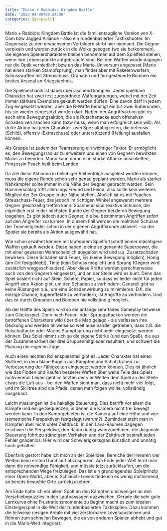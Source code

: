 ```yaml
---
title: "Mario + Rabbids: Kingdom Battle"
date: "2022-04-08T09:24:00"
categories: [gespielt]
---
```


Mario + Rabbids: Kingdom Battle ist die familientaugliche Version von X-Com bzw Jagged Alliance - also ein rundenbasierter Taktikshooter. Im Gegensatz zu den erwachsenen Vorbildern stirbt hier niemand. Die Gegner verpixeln und werden zurück in die Wolke gesogen (wo sie herkommen), die eigenen Spielercharaktere bleiben benommen auf dem Spielfeld stehen, wenn ihre Lebenspunkte aufgebraucht sind. Bei den Waffen wurde dagegen nur die Optik verniedlicht bzw an das Mario-Universum angepasst (Mario hat einen starken Stampfsprung), man findet aber mit Raketenwerfern, Schusswaffen mit Streuschuss, Granaten und ferngesteuerte Bomben ein breites Arsenal an Kriegstechnik.

Die Spielmechanik ist dabei überraschend komplex. Jeder spielbare Charakter hat zwei fest zugeordnete Waffengattungen, wobei mit der Zeit immer stärkere Exemplare gekauft werden dürfen. Eine davon darf in jedem Zug eingesetzt werden, aber die B-Waffe benötigt ein bis zwei Ruherunden, bis sie wieder eingesetzt werden darf. Neben der Angriffsaktion gibt es auch eine Bewegungsaktion, die als Rutschattacke auch offensiven Schaden verursachen kann (bzw muss, wenn man erfolgreich sein will). Als dritte Aktion hat jeder Charakter zwei Spezialfähigkeiten, die defensiv (Schild), offensiv (Extraschuss) oder unterstützend (Heilung) ausfallen können.

Als Gruppe ist zudem der Teamsprung ein wichtiger Faktor. Er ermöglicht es, den Bewegungsradius zu erweitern und einen von Gegnern bewirkten Malus zu beenden. Mario kann daran eine starke Attacke anschließen, Prinzessin Peach heilt beim Landen.

Da alle diese Aktionen in beliebiger Reihenfolge ausgelöst werden können, muss die eigene Runde schon sehr genau geplant werden. Mario als starker Nahkämpfer sollte immer in die Nähe der Gegner gebracht werden. Sein Hammerschlag trifft allerdings Freund und Feind, also sollte kein weiteres Mitglied der 3er Gruppe in der Nähe stehen. Ähnlich ist es mit Peaches Streuschuss-Feuer, das jedoch im richtigen Winkel angewandt mehrere Gegner gleichzeitig treffen kann. Spannend sind reaktive Schüsse, die eigentlich erst in der nächsten Runde der Gegner bei deren Bewegung losgehen. Es gibt jedoch auch Gegner, die bei bestimmten Angriffen sofort auf den Angreifer zustürmen. In diesem Fall werden die reaktiven Schüsse der Teammitglieder schon in der eigenen Angriffsrunde aktiviert - so der Spieler sie bereits als Aktion ausgewählt hat.

Wie schon erwähnt können mit laufendem Spielfortschritt immer mächtigere Waffen gekauft werden. Diese haben je eine so genannte Superpower, die mit einer gewissen Wahrscheinlich ausgelöst wird und u.a. Zusatzschaden bewirken. Diese Schäden sind Feuer, Eis (keine Bewegung möglich), Honig (am Ort festgeklebt), Tinte (kein Schuss möglich) und Sprung (Gegner wird zusätzlich weggeschleudert). Aber diese Kräfte werden gerechterweise auch von den Gegnern eingesetzt, und an der Stelle wird es bunt. Denn das Spiel basiert nicht auf Stein, Schere, Papier, so dass es leider nicht für jeden Angriff eine Aktion gibt, um den Schaden zu verhindern. Generell gibt es keine Rüstungen o.ä., um eine Schadenwirkung zu minimieren. D.h. die einzige Chance, Supereffekte zu verhindern, ist Angriffe zu verhindern. Und das ist durch Granaten und Bomben nie vollständig möglich.

Ab der Hälfte des Spiels wird so ein anfangs sehr faires Gameplay teilweise zum Glücksspiel. Denn nach Feuer- oder Sprungattacken werden die betroffenen Charaktere wild über die Map gejagd - sie verlassen ihre Deckung und werden teilweise so weit auseinander getrieben, dass z.B. die Rutschattacke oder Marios Stampfsprung nicht mehr eingesetzt werden können. Das Spiel nimmt sich so die eigene Stärke (und den Spaß), die aus der Zusammenarbeit der drei Gruppenmitglieder resultiert, und schwert die Planung der eigenen Züge.

Auch einen leichten Rollenspielanteil gibt es. Jeder Charakter hat einen Skilltree, in dem blaue Kugeln aus Kämpfen und Schatztruhen zur Verbesserung der Fähigkeiten eingesetzt werden können. Dies ist ähnlich wie das Finden und Kaufen besserer Waffen über weite Teile des Spiels motivierend. Leider geht im letzten der vier Welten dem Spiel an der Stelle etwas die Luft aus - bei den Waffen sieht man, dass nicht mehr viel folgt, und im Skilltree sind die Pfade, denen man folgen wollte, vollständig ausgebaut.

Leicht misslungen ist die hakelige Steuerung. Dies betrifft vor allem die Kämpfe und einige Sequenzen, in denen die Kamera nicht frei bewegt werden kann. In den Kampfgebieten ist die Kamera auf eine Höhe und vier isometrische Perspektiven festgelegt (warum?). Zumindest steht man in Kämpfen aber nicht unter Zeitdruck. In den Lava-Räumen dagegen erschwert die Perspektive, den Raum richtig wahrzunehmen, die diagonale Steuerung führt zu ständigem Verhaken und der Zeitdruck bestraft jeden Fehler gnadenlos. Hier wird der Schwierigkeitsgrad künstlich und unnötig hoch gehalten.

Ebenfalls gestört habe ich mich an der Spielidee, Bereiche der linearen vier Welten beim ersten Durchlauf abzusperren. Am Ende jeder Welt lernt man dann die notwendige Fähigkeit, und müsste jetzt zurücklaufen, um die entsprechenden Wege freizulegen. Das ist ein grundlegendes Spielprinzip einer Open-World, aber in Schlauch-Levels finde ich es wenig motivierend, an bereits besuchte Orte zurückzukehren.

Am Ende hatte ich vor allem Spaß an den Kämpfen und weniger an den Verschiebepuzzles in den Laufpassagen dazwischen. Gerade die sehr gute Lernkurve ohne Frustrationsmomente zu Beginn macht es zum idealen Einsteigerspiel in die Welt der rundenbasierten Taktikspiele. Dazu kommen die teilweise riesigen Areale mit viel zerstörbaren Levelbausteinen und Röhren zum schnellen Bewegen, die es von anderen Spielen abhebt und gut in die Mario-Welt integriert.